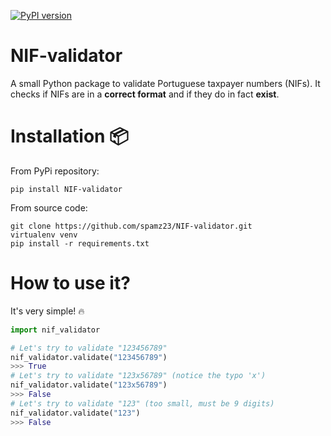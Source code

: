 [![PyPI version](https://badge.fury.io/py/NIF-validator.svg)](https://badge.fury.io/py/NIF-validator)

# NIF-validator
A small Python package to validate Portuguese taxpayer numbers (NIFs). It checks if NIFs are in a **correct format** and if they do in fact **exist**.

# Installation :package: 

From PyPi repository:

```
pip install NIF-validator
```

From source code:

```
git clone https://github.com/spamz23/NIF-validator.git
virtualenv venv
pip install -r requirements.txt
```

# How to use it?
It's very simple! :fire:

```python
import nif_validator

# Let's try to validate "123456789"
nif_validator.validate("123456789")
>>> True
# Let's try to validate "123x56789" (notice the typo 'x')
nif_validator.validate("123x56789") 
>>> False
# Let's try to validate "123" (too small, must be 9 digits)
nif_validator.validate("123") 
>>> False
```
